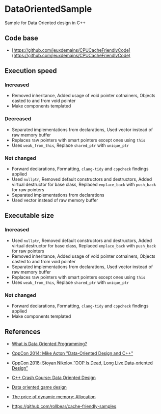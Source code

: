 # DataOrientedSample
Sample for Data Oriented design in C++

## Code base 

* [https://github.com/jeuxdemains/CPUCacheFriendlyCode](https://github.com/jeuxdemains/CPUCacheFriendlyCode)

## Execution speed 

### Increased
* Removed inheritance, Added usage of void pointer cotnainers, Objects casted to and from void pointer
* Make components templated

### Decreased
* Separated implementations from declarations, Used vector instead of raw memory buffer
* Replaces raw pointers with smart pointers except ones using `this`
* Uses `weak_from_this`, Replace `shared_ptr` with `unique_ptr`

### Not changed
* Forward declarations, Formatting, `clang-tidy` and `cppcheck` findings applied
* Used `nullptr`, Removed default constructors and destructors, Added virtual destructor for base class, Replaced `emplace_back` with `push_back` for raw pointers
* Separated implementations from declarations
* Used vector instead of raw memory buffer

## Executable size

### Increased
* Used `nullptr`, Removed default constructors and destructors, Added virtual destructor for base class, Replaced `emplace_back` with `push_back` for raw pointers
* Removed inheritance, Added usage of void pointer cotnainers, Objects casted to and from void pointer
* Separated implementations from declarations, Used vector instead of raw memory buffer
* Replaces raw pointers with smart pointers except ones using `this`
* Uses `weak_from_this`, Replace `shared_ptr` with `unique_ptr`

### Not changed
* Forward declarations, Formatting, `clang-tidy` and `cppcheck` findings applied
* Make components templated

## References
* [What is Data Oriented Programming?](https://blog.klipse.tech/databook/2020/09/25/data-book-chap0.html)

* [CppCon 2014: Mike Acton "Data-Oriented Design and C++"](https://www.youtube.com/watch?v=rX0ItVEVjHc)

* [CppCon 2018: Stoyan Nikolov “OOP Is Dead, Long Live Data-oriented Design”](https://www.youtube.com/watch?v=yy8jQgmhbAU)

* [C++ Crash Course: Data Oriented Design](https://www.youtube.com/watch?v=XpYORLssFW8)

* [Data oriented game design](https://www.youtube.com/watch?v=GY9RytdA1mA)

* [The price of dynamic memory: Allocation](https://johnysswlab.com/the-price-of-dynamic-memory-allocation/)

* <https://github.com/rollbear/cache-friendly-samples>
